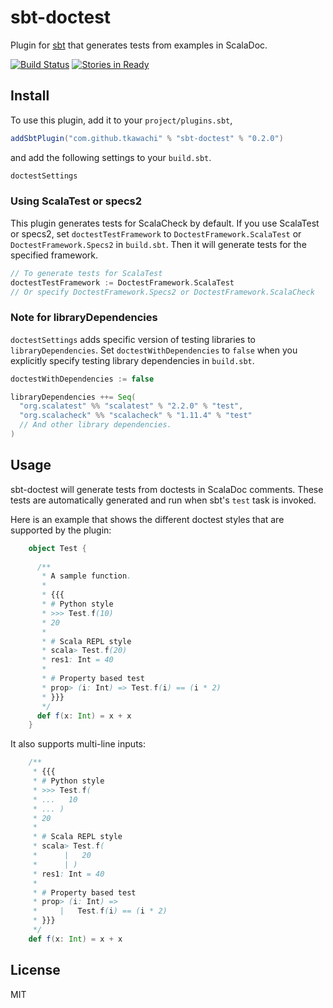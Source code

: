 # sbt-doctest

Plugin for [sbt](http://www.scala-sbt.org) that generates tests from examples
in ScalaDoc.

[![Build Status](https://travis-ci.org/tkawachi/sbt-doctest.svg?branch=master)](https://travis-ci.org/tkawachi/sbt-doctest)
[![Stories in Ready](https://badge.waffle.io/tkawachi/sbt-doctest.png?label=ready&title=Ready)](https://waffle.io/tkawachi/sbt-doctest)

## Install

To use this plugin, add it to your `project/plugins.sbt`,

```scala
addSbtPlugin("com.github.tkawachi" % "sbt-doctest" % "0.2.0")
```

and add the following settings to your `build.sbt`.

```scala
doctestSettings
```

### Using ScalaTest or specs2

This plugin generates tests for ScalaCheck by default. If you use ScalaTest or specs2,
set `doctestTestFramework` to `DoctestFramework.ScalaTest` or `DoctestFramework.Specs2` in `build.sbt`.
Then it will generate tests for the specified framework.

```scala
// To generate tests for ScalaTest
doctestTestFramework := DoctestFramework.ScalaTest
// Or specify DoctestFramework.Specs2 or DoctestFramework.ScalaCheck
```

### Note for libraryDependencies

`doctestSettings` adds specific version of testing libraries to `libraryDependencies`.
Set `doctestWithDependencies` to `false` when you explicitly specify testing library dependencies in `build.sbt`.

```scala
doctestWithDependencies := false

libraryDependencies ++= Seq(
  "org.scalatest" %% "scalatest" % "2.2.0" % "test",
  "org.scalacheck" %% "scalacheck" % "1.11.4" % "test"
  // And other library dependencies.
)
```

## Usage

sbt-doctest will generate tests from
doctests in ScalaDoc comments. These tests are automatically generated and
run when sbt's `test` task is invoked.

Here is an example that shows the different doctest styles that are supported
by the plugin:

```scala
	object Test {
	
	  /**
	   * A sample function.
	   *
	   * {{{
	   * # Python style
	   * >>> Test.f(10)
	   * 20
	   *
	   * # Scala REPL style
	   * scala> Test.f(20)
	   * res1: Int = 40
	   *
	   * # Property based test
	   * prop> (i: Int) => Test.f(i) == (i * 2)
	   * }}}
	   */
	  def f(x: Int) = x + x
	}
```

It also supports multi-line inputs:

```scala
	/**
	 * {{{
	 * # Python style
	 * >>> Test.f(
	 * ...   10
	 * ... )
	 * 20
	 *
	 * # Scala REPL style
	 * scala> Test.f(
	 *      |   20
	 *      | )
	 * res1: Int = 40
	 *
	 * # Property based test
	 * prop> (i: Int) =>
	 *     |   Test.f(i) == (i * 2)
	 * }}}
	 */
	def f(x: Int) = x + x
```

## License

MIT
